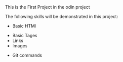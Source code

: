 This is the First Project in the odin project

The following skills will be demonstrated in this project:
- Basic HTMl
 * Basic Tages
 * Links
 * Images
- Git commands
